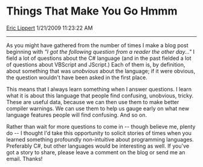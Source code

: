 <div id="page">

# Things That Make You Go Hmmm

[Eric Lippert](https://social.msdn.microsoft.com/profile/Eric%20Lippert) 1/21/2009 11:23:22 AM

-----

<div id="content">

<div class="mine">

As you might have gathered from the number of times I make a blog post beginning with *"I got the following question from a reader the other day..."* I field a lot of questions about the C\# language (and in the past fielded a lot of questions about VBScript and JScript.) Each of them is, by definition, about something that was *unobvious* about the language; if it were obvious, the question wouldn't have been asked in the first place.

This means that I always learn something when I answer questions. I learn what it is about this language that people find confusing, unobvious, tricky. These are useful data, because we can then use them to make better compiler warnings. We can use them to help us gauge early on what new language features people will find confusing. And so on.

Rather than wait for more questions to come in -- though believe me, plenty do -- I thought I'd take this opportunity to solicit stories of times when you learned something profoundly non-intuitive about programming languages. Preferably C\#, but other languages would be interesting as well. If you've got a story to share, please leave a comment on the blog or send me an email. Thanks\!

</div>

</div>

</div>

